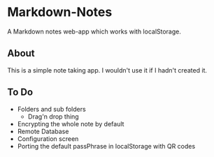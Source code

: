 Markdown-Notes
==============

A Markdown notes web-app which works with localStorage.

## About
This is a simple note taking app. I wouldn't use it if I hadn't created it.

## To Do
* Folders and sub folders
    - Drag'n drop thing
* Encrypting the whole note by default
* Remote Database
* Configuration screen
* Porting the default passPhrase in localStorage with QR codes